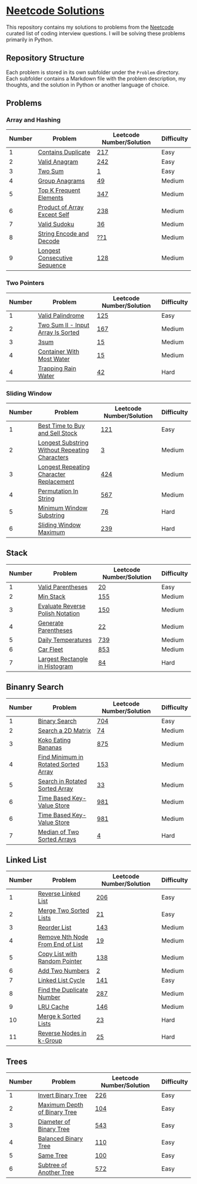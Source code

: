 # [Neetcode Solutions](https://github.com/bharathts07/neetcode-ps)

This repository contains my solutions to problems from the [Neetcode](https://neetcode.io/) curated list of coding interview questions. I will be solving these problems primarily in Python.

## Repository Structure

Each problem is stored in its own subfolder under the `Problem` directory. Each subfolder contains a Markdown file with the problem description, my thoughts, and the solution in Python or another language of choice.

## Problems

### Array and Hashing

| Number | Problem                                                                                                 | Leetcode Number/Solution      | Difficulty |
| ------ | ------------------------------------------------------------------------------------------------------- | ----------------------------- | ---------- |
| 1      | [Contains Duplicate](https://leetcode.com/problems/contains-duplicate/description/)                     | [217](/Problems/217/index.md) | Easy       |
| 2      | [Valid Anagram](https://leetcode.com/problems/valid-anagram/description/)                               | [242](/Problems/242/index.md) | Easy       |
| 3      | [Two Sum](https://leetcode.com/problems/two-sum/description/)                                           | [1](/Problems/1/index.md)     | Easy       |
| 4      | [Group Anagrams](https://leetcode.com/problems/group-anagrams/description/)                             | [49](/Problems/49/index.md)   | Medium     |
| 5      | [Top K Frequent Elements](https://leetcode.com/problems/top-k-frequent-elements/description/)           | [347](/Problems/347/index.md) | Medium     |
| 6      | [Product of Array Except Self](https://leetcode.com/problems/product-of-array-except-self/description/) | [238](/Problems/238/index.md) | Medium     |
| 7      | [Valid Sudoku](https://leetcode.com/problems/valid-sudoku/description/)                                 | [36](/Problems/36/index.md)   | Medium     |
| 8      | [String Encode and Decode](https://neetcode.io/problems/string-encode-and-decode)                       | [??1](/Problems/??1/index.md) | Medium     |
| 9      | [Longest Consecutive Sequence](https://leetcode.com/problems/longest-consecutive-sequence/description/) | [128](/Problems/128/index.md) | Medium     |

### Two Pointers

| Number | Problem                                                                                                           | Leetcode Number/Solution      | Difficulty |
| ------ | ----------------------------------------------------------------------------------------------------------------- | ----------------------------- | ---------- |
| 1      | [Valid Palindrome](https://leetcode.com/problems/valid-palindrome/description/)                                   | [125](/Problems/125/index.md) | Easy       |
| 2      | [Two Sum II - Input Array Is Sorted](https://leetcode.com/problems/two-sum-ii-input-array-is-sorted/description/) | [167](/Problems/167/index.md) | Medium     |
| 3      | [3sum](https://leetcode.com/problems/3sum/description/)                                                           | [15](/Problems/15/index.md)   | Medium     |
| 4      | [Container With Most Water](https://leetcode.com/problems/container-with-most-water/description/)                 | [15](/Problems/11/index.md)   | Medium     |
| 4      | [Trapping Rain Water](https://leetcode.com/problems/trapping-rain-water/description/)                             | [42](/Problems/42/index.md)   | Hard       |

### Sliding Window

| Number | Problem                                                                                                                                     | Leetcode Number/Solution      | Difficulty |
| ------ | ------------------------------------------------------------------------------------------------------------------------------------------- | ----------------------------- | ---------- |
| 1      | [Best Time to Buy and Sell Stock](https://leetcode.com/problems/best-time-to-buy-and-sell-stock/description/)                               | [121](/Problems/121/index.md) | Easy       |
| 2      | [Longest Substring Without Repeating Characters](https://leetcode.com/problems/longest-substring-without-repeating-characters/description/) | [3](/Problems/3/index.md)     | Medium     |
| 3      | [Longest Repeating Character Replacement](https://leetcode.com/problems/longest-repeating-character-replacement/description/)               | [424](/Problems/424/index.md) | Medium     |
| 4      | [Permutation In String](https://leetcode.com/problems/permutation-in-string/description/)                                                   | [567](/Problems/567/index.md) | Medium     |
| 5      | [Minimum Window Substring](https://leetcode.com/problems/minimum-window-substring/description/)                                             | [76](/Problems/76/index.md)   | Hard       |
| 6      | [Sliding Window Maximum](https://leetcode.com/problems/sliding-window-maximum/description/)                                                 | [239](/Problems/239/index.md) | Hard       |

## Stack

| Number | Problem                                                                                                         | Leetcode Number/Solution      | Difficulty |
| ------ | --------------------------------------------------------------------------------------------------------------- | ----------------------------- | ---------- |
| 1      | [Valid Parentheses](https://leetcode.com/problems/valid-parentheses/description/)                               | [20](/Problems/20/index.md)   | Easy       |
| 2      | [Min Stack](https://leetcode.com/problems/min-stack/description/)                                               | [155](/Problems/155/index.md) | Medium     |
| 3      | [Evaluate Reverse Polish Notation](https://leetcode.com/problems/evaluate-reverse-polish-notation/description/) | [150](/Problems/150/index.md) | Medium     |
| 4      | [Generate Parentheses](https://leetcode.com/problems/generate-parentheses/description/)                         | [22](/Problems/22/index.md)   | Medium     |
| 5      | [Daily Temperatures](https://leetcode.com/problems/daily-temperatures/description/)                             | [739](/Problems/739/index.md) | Medium     |
| 6      | [Car Fleet](https://leetcode.com/problems/car-fleet/description/)                                               | [853](/Problems/853/index.md) | Medium     |
| 7      | [Largest Rectangle in Histogram](https://leetcode.com/problems/largest-rectangle-in-histogram/description/)     | [84](/Problems/84/index.md)   | Hard       |

## Binanry Search

| Number | Problem                                                                                                                 | Leetcode Number/Solution      | Difficulty |
| ------ | ----------------------------------------------------------------------------------------------------------------------- | ----------------------------- | ---------- |
| 1      | [Binary Search](https://leetcode.com/problems/binary-search/)                                                           | [704](/Problems/704/index.md) | Easy       |
| 2      | [Search a 2D Matrix](https://leetcode.com/problems/search-a-2d-matrix/)                                                 | [74](/Problems/74/index.md)   | Medium     |
| 3      | [Koko Eating Bananas](https://leetcode.com/problems/koko-eating-bananas/description/)                                   | [875](/Problems/875/index.md) | Medium     |
| 4      | [Find Minimum in Rotated Sorted Array](https://leetcode.com/problems/find-minimum-in-rotated-sorted-array/description/) | [153](/Problems/153/index.md) | Medium     |
| 5      | [Search in Rotated Sorted Array](https://leetcode.com/problems/search-in-rotated-sorted-array/description/)             | [33](/Problems/33/index.md)   | Medium     |
| 6      | [Time Based Key-Value Store](https://leetcode.com/problems/time-based-key-value-store/description/)                     | [981](/Problems/981/index.md) | Medium     |
| 6      | [Time Based Key-Value Store](https://leetcode.com/problems/time-based-key-value-store/description/)                     | [981](/Problems/981/index.md) | Medium     |
| 7      | [Median of Two Sorted Arrays](https://leetcode.com/problems/median-of-two-sorted-arrays/description/)                   | [4](/Problems/4/index.md)     | Hard       |

## Linked List

| Number | Problem                                                                                                         | Leetcode Number/Solution      | Difficulty |
| ------ | --------------------------------------------------------------------------------------------------------------- | ----------------------------- | ---------- |
| 1      | [Reverse Linked List](https://leetcode.com/problems/reverse-linked-list/description/)                           | [206](/Problems/206/index.md) | Easy       |
| 2      | [Merge Two Sorted Lists](https://leetcode.com/problems/merge-two-sorted-lists/)                                 | [21](/Problems/21/index.md)   | Easy       |
| 3      | [Reorder List](https://leetcode.com/problems/reorder-list/)                                                     | [143](/Problems/143/index.md) | Medium     |
| 4      | [Remove Nth Node From End of List](https://leetcode.com/problems/remove-nth-node-from-end-of-list/description/) | [19](/Problems/19/index.md)   | Medium     |
| 5      | [Copy List with Random Pointer](https://leetcode.com/problems/copy-list-with-random-pointer/description/)       | [138](/Problems/138/index.md) | Medium     |
| 6      | [Add Two Numbers](https://leetcode.com/problems/add-two-numbers/description/)                                   | [2](/Problems/2/index.md)     | Medium     |
| 7      | [Linked List Cycle](https://leetcode.com/problems/linked-list-cycle/description/)                               | [141](/Problems/141/index.md) | Easy       |
| 8      | [Find the Duplicate Number](https://leetcode.com/problems/find-the-duplicate-number/description/)               | [287](/Problems/287/index.md) | Medium     |
| 9      | [LRU Cache](https://leetcode.com/problems/lru-cache/description/)                                               | [146](/Problems/146/index.md) | Medium     |
| 10     | [Merge k Sorted Lists](https://leetcode.com/problems/merge-k-sorted-lists/description/)                         | [23](/Problems/23/index.md)   | Hard       |
| 11     | [Reverse Nodes in k-Group](https://leetcode.com/problems/reverse-nodes-in-k-group/description/)                 | [25](/Problems/25/index.md)   | Hard       |

## Trees

| Number | Problem                                                                                                 | Leetcode Number/Solution       | Difficulty |
| ------ | ------------------------------------------------------------------------------------------------------- | ------------------------------ | ---------- |
| 1      | [Invert Binary Tree](https://leetcode.com/problems/invert-binary-tree/description/)                     | [226](/Problems/226/index.md)  | Easy       |
| 2      | [Maximum Depth of Binary Tree](https://leetcode.com/problems/maximum-depth-of-binary-tree/description/) | [104](/Problems/104/index.md)  | Easy       |
| 3      | [Diameter of Binary Tree](https://leetcode.com/problems/diameter-of-binary-tree/description/)           | [543](/Problems/543/index.md)  | Easy       |
| 4      | [Balanced Binary Tree](https://leetcode.com/problems/balanced-binary-tree/description/)                 | [110](/Problems/110/index.md)  | Easy       |
| 5      | [Same Tree](https://leetcode.com/problems/same-tree/description/)                                       | [100](/Problems/100/readme.md) | Easy       |
| 6      | [Subtree of Another Tree](https://leetcode.com/problems/subtree-of-another-tree/description/)           | [572](/Problems/572/readme.md) | Easy       |

